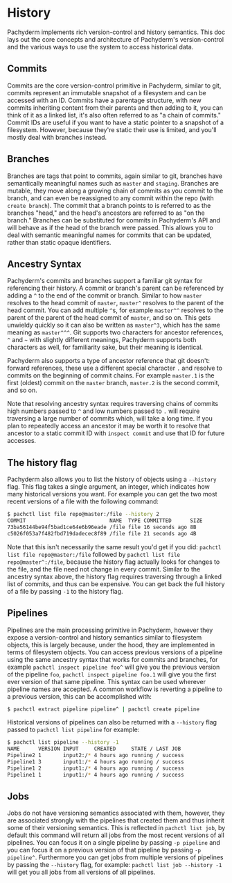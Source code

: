 # History

Pachyderm implements rich version-control and history semantics. This doc
lays out the core concepts and architecture of Pachyderm's version-control
and the various ways to use the system to access historical data.

## Commits

Commits are the core version-control primitive in Pachyderm, similar to
git, commits represent an immutable snapshot of a filesystem and can be
accessed with an ID. Commits have a parentage structure, with new commits
inheriting content from their parents and then adding to it, you can think
of it as a linked list, it's also often referred to as "a chain of
commits." Commit IDs are useful if you want to have a static pointer to
a snapshot of a filesystem. However, because they're static their use is
limited, and you'll mostly deal with branches instead.

## Branches

Branches are tags that point to commits, again similar to git, branches
have semantically meaningful names such as `master` and `staging`.
Branches are mutable, they move along a growing chain of commits as you
commit to the branch, and can even be reassigned to any commit within the
repo (with `create branch`). The commit that a branch points to is
referred to as the branches "head," and the head's ancestors are referred
to as "on the branch." Branches can be substituted for commits in
Pachyderm's API and will behave as if the head of the branch were passed.
This allows you to deal with semantic meaningful names for commits that
can be updated, rather than static opaque identifiers.

## Ancestry Syntax

Pachyderm's commits and branches support a familiar git syntax for
referencing their history. A commit or branch's parent can be referenced
by adding a `^` to the end of the commit or branch. Similar to how
`master` resolves to the head commit of `master`, `master^` resolves
to the parent of the head commit. You can add multiple `^`s, for example
`master^^` resolves to the parent of the parent of the head commit of
`master`, and so on. This gets unwieldy quickly so it can also be written
as `master^3`, which has the same meaning as `master^^^`. Git supports two
characters for ancestor references, `^` and `~` with slightly different
meanings, Pachyderm supports both characters as well, for familiarity
sake, but their meaning is identical.

Pachyderm also supports a type of ancestor reference that git doesn't:
forward references, these use a different special character `.` and
resolve to commits on the beginning of commit chains. For example
`master.1` is the first (oldest) commit on the `master` branch, `master.2`
is the second commit, and so on.

Note that resolving ancestry syntax requires traversing chains of commits
high numbers passed to `^` and low numbers passed to `.` will require
traversing a large number of commits which, will take a long time. If you
plan to repeatedly access an ancestor it may be worth it to resolve that
ancestor to a static commit ID with `inspect commit` and use that ID for
future accesses.

## The history flag

Pachyderm also allows you to list the history of objects using
a `--history` flag. This flag takes a single argument, an integer, which
indicates how many historical versions you want. For example you can get
the two most recent versions of a file with the following command:

```sh
$ pachctl list file repo@master:/file --history 2
COMMIT                           NAME  TYPE COMMITTED      SIZE
73ba56144be94f5bad1ce64e6b96eade /file file 16 seconds ago 8B
c5026f053a7f482fbd719dadecec8f89 /file file 21 seconds ago 4B
```

Note that this isn't necessarily the same result you'd get if you did:
`pachctl list file repo@master:/file` followed by `pachctl list file
repo@master^:/file`, because the history flag actually looks for changes
to the file, and the file need not change in every commit. Similar to the
ancestry syntax above, the history flag requires traversing through
a linked list of commits, and thus can be expensive. You can get back the
full history of a file by passing `-1` to the history flag.


## Pipelines

Pipelines are the main processing primitive in Pachyderm, however they
expose a version-control and history semantics similar to filesystem
objects, this is largely because, under the hood, they are implemented in
terms of filesystem objects. You can access previous versions of
a pipeline using the same ancestry syntax that works for commits and
branches, for example `pachctl inspect pipeline foo^` will give you the
previous version of the pipeline `foo`, `pachctl inspect pipeline foo.1`
will give you the first ever version of that same pipeline. This syntax
can be used wherever pipeline names are accepted. A common workflow is
reverting a pipeline to a previous version, this can be accomplished with:

```sh
$ pachctl extract pipeline pipeline^ | pachctl create pipeline
```

Historical versions of pipelines can also be returned with a `--history`
flag passed to `pachctl list pipeline` for example:

```sh
$ pachctl list pipeline --history -1
NAME      VERSION INPUT     CREATED     STATE / LAST JOB
Pipeline2 1       input2:/* 4 hours ago running / success
Pipeline1 3       input1:/* 4 hours ago running / success
Pipeline1 2       input1:/* 4 hours ago running / success
Pipeline1 1       input1:/* 4 hours ago running / success
```

## Jobs

Jobs do not have versioning semantics associated with them, however, they
are associated strongly with the pipelines that created them and thus
inherit some of their versioning semantics. This is reflected in `pachctl list
job`, by default this command will return all jobs from the most recent
versions of all pipelines. You can focus it on a single pipeline by passing `-p
pipeline` and you can focus it on a previous version of that pipeline by
passing `-p pipeline^`. Furthermore you can get jobs from multiple versions of
pipelines by passing the `--history` flag, for example: `pachctl list job
--history -1` will get you all jobs from all versions of all pipelines.
